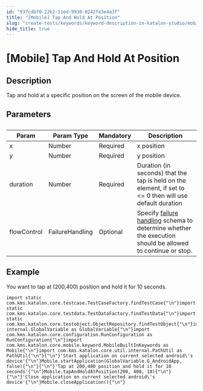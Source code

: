 ```yaml
---
id: "937cdbf0-22b2-11ed-9930-0242fe3e4a3f"
title: "[Mobile] Tap And Hold At Position"
slug: "create-tests/keywords/keyword-description-in-katalon-studio/mobile-keywords/mobile-tap-and-hold-at-position"
hide_title: true
---
```


# <a id="id_0" class="anchor_top_offset"/><a id="ariaid-title1" class="anchor_top_offset"/>[Mobile] Tap And Hold At Position


## <a id="id_0__id_1" class="anchor_top_offset"/>Description

              
<p xmlns="http://www.w3.org/1999/xhtml" className="p">Tap and hold at a specific position on the screen of the mobile   device.</p> 
      

## <a id="id_0__id_2" class="anchor_top_offset"/>Parameters

              
<table xmlns="http://www.w3.org/1999/xhtml" className="table anchor_top_offset" id="id_0__afc17134-868f-4a84-9c12-26650a170554"><caption /><thead className="thead"><tr className><th className="entry anchor_top_offset" id="id_0__afc17134-868f-4a84-9c12-26650a170554__entry__1">Param</th><th className="entry anchor_top_offset" id="id_0__afc17134-868f-4a84-9c12-26650a170554__entry__2">Param Type</th><th className="entry anchor_top_offset" id="id_0__afc17134-868f-4a84-9c12-26650a170554__entry__3">Mandatory</th><th className="entry anchor_top_offset" id="id_0__afc17134-868f-4a84-9c12-26650a170554__entry__4">Description</th></tr></thead><tbody className="tbody"><tr className><td className="entry" headers="id_0__afc17134-868f-4a84-9c12-26650a170554__entry__1 id_0__afc17134-868f-4a84-9c12-26650a170554__entry__2 id_0__afc17134-868f-4a84-9c12-26650a170554__entry__3 id_0__afc17134-868f-4a84-9c12-26650a170554__entry__4 ">x</td><td className="entry" headers="id_0__afc17134-868f-4a84-9c12-26650a170554__entry__1 id_0__afc17134-868f-4a84-9c12-26650a170554__entry__2 id_0__afc17134-868f-4a84-9c12-26650a170554__entry__3 id_0__afc17134-868f-4a84-9c12-26650a170554__entry__4 ">Number</td><td className="entry" headers="id_0__afc17134-868f-4a84-9c12-26650a170554__entry__1 id_0__afc17134-868f-4a84-9c12-26650a170554__entry__2 id_0__afc17134-868f-4a84-9c12-26650a170554__entry__3 id_0__afc17134-868f-4a84-9c12-26650a170554__entry__4 ">Required</td><td className="entry" headers="id_0__afc17134-868f-4a84-9c12-26650a170554__entry__1 id_0__afc17134-868f-4a84-9c12-26650a170554__entry__2 id_0__afc17134-868f-4a84-9c12-26650a170554__entry__3 id_0__afc17134-868f-4a84-9c12-26650a170554__entry__4 ">x position</td></tr><tr className><td className="entry" headers="id_0__afc17134-868f-4a84-9c12-26650a170554__entry__1 id_0__afc17134-868f-4a84-9c12-26650a170554__entry__2 id_0__afc17134-868f-4a84-9c12-26650a170554__entry__3 id_0__afc17134-868f-4a84-9c12-26650a170554__entry__4 ">y</td><td className="entry" headers="id_0__afc17134-868f-4a84-9c12-26650a170554__entry__1 id_0__afc17134-868f-4a84-9c12-26650a170554__entry__2 id_0__afc17134-868f-4a84-9c12-26650a170554__entry__3 id_0__afc17134-868f-4a84-9c12-26650a170554__entry__4 ">Number</td><td className="entry" headers="id_0__afc17134-868f-4a84-9c12-26650a170554__entry__1 id_0__afc17134-868f-4a84-9c12-26650a170554__entry__2 id_0__afc17134-868f-4a84-9c12-26650a170554__entry__3 id_0__afc17134-868f-4a84-9c12-26650a170554__entry__4 ">Required</td><td className="entry" headers="id_0__afc17134-868f-4a84-9c12-26650a170554__entry__1 id_0__afc17134-868f-4a84-9c12-26650a170554__entry__2 id_0__afc17134-868f-4a84-9c12-26650a170554__entry__3 id_0__afc17134-868f-4a84-9c12-26650a170554__entry__4 ">y position</td></tr><tr className><td className="entry" headers="id_0__afc17134-868f-4a84-9c12-26650a170554__entry__1 id_0__afc17134-868f-4a84-9c12-26650a170554__entry__2 id_0__afc17134-868f-4a84-9c12-26650a170554__entry__3 id_0__afc17134-868f-4a84-9c12-26650a170554__entry__4 ">duration</td><td className="entry" headers="id_0__afc17134-868f-4a84-9c12-26650a170554__entry__1 id_0__afc17134-868f-4a84-9c12-26650a170554__entry__2 id_0__afc17134-868f-4a84-9c12-26650a170554__entry__3 id_0__afc17134-868f-4a84-9c12-26650a170554__entry__4 ">Number</td><td className="entry" headers="id_0__afc17134-868f-4a84-9c12-26650a170554__entry__1 id_0__afc17134-868f-4a84-9c12-26650a170554__entry__2 id_0__afc17134-868f-4a84-9c12-26650a170554__entry__3 id_0__afc17134-868f-4a84-9c12-26650a170554__entry__4 ">Required</td><td className="entry" headers="id_0__afc17134-868f-4a84-9c12-26650a170554__entry__1 id_0__afc17134-868f-4a84-9c12-26650a170554__entry__2 id_0__afc17134-868f-4a84-9c12-26650a170554__entry__3 id_0__afc17134-868f-4a84-9c12-26650a170554__entry__4 ">Duration (in seconds) that the tap is held on         the element, if set to &lt;= 0 then will use default         duration</td></tr><tr className><td className="entry" headers="id_0__afc17134-868f-4a84-9c12-26650a170554__entry__1 id_0__afc17134-868f-4a84-9c12-26650a170554__entry__2 id_0__afc17134-868f-4a84-9c12-26650a170554__entry__3 id_0__afc17134-868f-4a84-9c12-26650a170554__entry__4 ">flowControl</td><td className="entry" headers="id_0__afc17134-868f-4a84-9c12-26650a170554__entry__1 id_0__afc17134-868f-4a84-9c12-26650a170554__entry__2 id_0__afc17134-868f-4a84-9c12-26650a170554__entry__3 id_0__afc17134-868f-4a84-9c12-26650a170554__entry__4 ">FailureHandling</td><td className="entry" headers="id_0__afc17134-868f-4a84-9c12-26650a170554__entry__1 id_0__afc17134-868f-4a84-9c12-26650a170554__entry__2 id_0__afc17134-868f-4a84-9c12-26650a170554__entry__3 id_0__afc17134-868f-4a84-9c12-26650a170554__entry__4 ">Optional</td><td className="entry" headers="id_0__afc17134-868f-4a84-9c12-26650a170554__entry__1 id_0__afc17134-868f-4a84-9c12-26650a170554__entry__2 id_0__afc17134-868f-4a84-9c12-26650a170554__entry__3 id_0__afc17134-868f-4a84-9c12-26650a170554__entry__4 ">Specify <a className="xref" href="/docs/maintain/configure-failure-handling-settings-in-katalon-studio">failure handling</a> schema to         determine whether the execution should be allowed to continue or         stop.</td></tr></tbody></table> 
      

## <a id="id_0__id_3" class="anchor_top_offset"/>Example 

              
<p xmlns="http://www.w3.org/1999/xhtml" className="p">You want to tap at (200,400) position and hold it for   10 seconds.</p> 
              
<pre xmlns="http://www.w3.org/1999/xhtml" className="pre codeblock"><code>import static com.kms.katalon.core.testcase.TestCaseFactory.findTestCase{"\n"}import static com.kms.katalon.core.testdata.TestDataFactory.findTestData{"\n"}import static com.kms.katalon.core.testobject.ObjectRepository.findTestObject{"\n"}import internal.GlobalVariable as GlobalVariable{"\n"}import com.kms.katalon.core.configuration.RunConfiguration as RunConfiguration{"\n"}import com.kms.katalon.core.mobile.keyword.MobileBuiltInKeywords as Mobile{"\n"}import com.kms.katalon.core.util.internal.PathUtil as PathUtil{"\n"}{"\n"}'Start application on current selected android\'s device'{"\n"}Mobile.startApplication(GlobalVariable.G_AndroidApp, false){"\n"}{"\n"}'Tap at 200,400 position and hold it for 10 seconds'{"\n"}Mobile.tapAndHoldAtPosition(200, 400, 10){"\n"}{"\n"}'Close application on current selected android\'s device'{"\n"}Mobile.closeApplication(){"\n"}</code></pre> 
            
